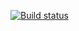 [![Build status](https://ci.appveyor.com/api/projects/status/wwxmy7hfnbbl28d5?svg=true)](https://ci.appveyor.com/project/edgaraga/homeworks-aqa-1-2-3irfd)
